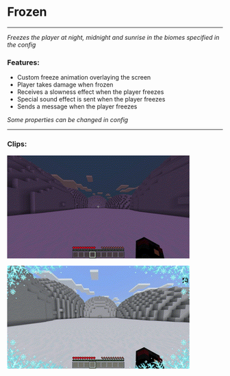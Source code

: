 # Frozen
---
_Freezes the player at night, midnight and sunrise in the biomes specified in the config_


### Features:
* Custom freeze animation overlaying the screen
* Player takes damage when frozen
* Receives a slowness effect when the player freezes
* Special sound effect is sent when the player freezes 
* Sends a message when the player freezes  
  
_Some properties can be changed in config_  

---

### Clips:
![Freeze](./images/freeze.gif "GitHub")

![Freeze Cancel](./images/freeze-cancel.gif "GitHub")
